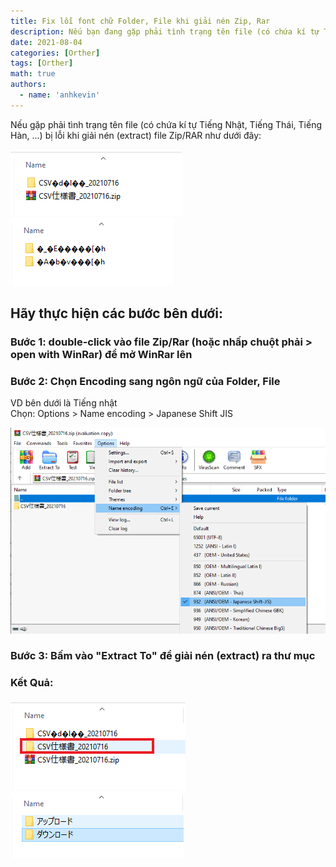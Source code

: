 ```yaml
---
title: Fix lỗi font chữ Folder, File khi giải nén Zip, Rar
description: Nếu bạn đang gặp phải tình trạng tên file (có chứa kí tự Tiếng Nhật, Tiếng Thái, Tiếng Hàn, ...) bị lỗi khi giải nén (extract) file Zip/RAR
date: 2021-08-04
categories: [Orther]
tags: [Orther]
math: true
authors:
  - name: 'anhkevin'
---
```


Nếu gặp phải tình trạng tên file (có chứa kí tự Tiếng Nhật, Tiếng Thái, Tiếng Hàn, ...) bị lỗi khi giải nén (extract) file Zip/RAR như dưới đây:
<p><img src="/img/uploads/2021/error_font_folder.png" />
<img src="/img/uploads/2021/error_font_folder_0.png" /></p>

## **Hãy thực hiện các bước bên dưới:**

### **Bước 1:** double-click vào file Zip/Rar (hoặc nhấp chuột phải > open with WinRar) để mở WinRar lên

### **Bước 2:** Chọn Encoding sang ngôn ngữ của Folder, File
<p>VD bên dưới là Tiếng nhật<br>
Chọn: Options > Name encoding > Japanese Shift JIS</p>
<img src="/img/uploads/2021/error_font_folder_2.png" />

### **Bước 3:** Bấm vào "Extract To" để giải nén (extract) ra thư mục

### **Kết Quả:**
<img src="/img/uploads/2021/error_font_folder_4.png" />
<img src="/img/uploads/2021/error_font_folder_5.png" />
